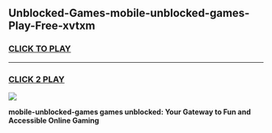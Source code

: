 
## Unblocked-Games-mobile-unblocked-games-Play-Free-xvtxm
<h3>
<a href="https://premium76.site?title=mobile-unblocked-games&ref=18A1">CLICK TO PLAY</a></h3>
<hr>

<h3>
<a href="https://premium76.site?title=mobile-unblocked-games&ref=18A1">CLICK 2 PLAY</a>
  
</h3>

<a href="https://premium76.site?title=mobile-unblocked-games&ref=18A1"><img src="https://clearcache.store/games.png"></a>


**mobile-unblocked-games games unblocked: Your Gateway to Fun and Accessible Online Gaming**
